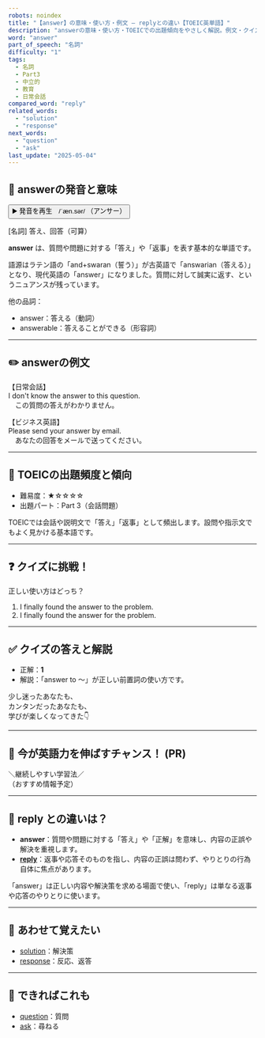 ```yaml
---
robots: noindex
title: "【answer】の意味・使い方・例文 ― replyとの違い【TOEIC英単語】"
description: "answerの意味・使い方・TOEICでの出題傾向をやさしく解説。例文・クイズ付きでreplyとの違いもわかりやすく学べます。"
word: "answer"
part_of_speech: "名詞"
difficulty: "1"
tags:
  - 名詞
  - Part3
  - 中立的
  - 教育
  - 日常会話
compared_word: "reply"
related_words:
  - "solution"
  - "response"
next_words:
  - "question"
  - "ask"
last_update: "2025-05-04"
---
```


## 🔰 answerの発音と意味

<button class="play-audio" onclick="playTTS('answer')">
  <span class="play-audio-main">
    ▶️ 発音を再生　/ˈæn.sər/
  </span>
  <span class="play-audio-sub">
    （アンサー）
  </span>
</button>

[名詞] 答え、回答（可算）

**answer** は、質問や問題に対する「答え」や「返事」を表す基本的な単語です。

語源はラテン語の「and+swaran（誓う）」が古英語で「answarian（答える）」となり、現代英語の「answer」になりました。質問に対して誠実に返す、というニュアンスが残っています。

他の品詞：  
- answer：答える（動詞）
- answerable：答えることができる（形容詞）

---

## ✏️ answerの例文

【日常会話】  
I don't know the answer to this question.  
　この質問の答えがわかりません。

【ビジネス英語】  
Please send your answer by email.  
　あなたの回答をメールで送ってください。

---

## 🎯 TOEICの出題頻度と傾向

- 難易度：★☆☆☆☆
- 出題パート：Part 3（会話問題）

TOEICでは会話や説明文で「答え」「返事」として頻出します。設問や指示文でもよく見かける基本語です。

---

## ❓ クイズに挑戦！

正しい使い方はどっち？

1. I finally found the answer to the problem.  
2. I finally found the answer for the problem.

---

## ✅ クイズの答えと解説

- 正解：**1**
- 解説：「answer to ～」が正しい前置詞の使い方です。

少し迷ったあなたも、  
カンタンだったあなたも、  
学びが楽しくなってきた👇️

---

## 🚀 今が英語力を伸ばすチャンス！ (PR)

<div class="info-center">
＼継続しやすい学習法／<br>  
（おすすめ情報予定）
</div>

---

## 🤔  reply との違いは？

- **answer**：質問や問題に対する「答え」や「正解」を意味し、内容の正誤や解決を重視します。
- **[reply](/word/reply/)**：返事や応答そのものを指し、内容の正誤は問わず、やりとりの行為自体に焦点があります。

「answer」は正しい内容や解決策を求める場面で使い、「reply」は単なる返事や応答のやりとりに使います。

---

## 🧩 あわせて覚えたい

- [solution](/word/solution/)：解決策
- [response](/word/response/)：反応、返答

---

## 📖 できればこれも

- [question](/word/question/)：質問
- [ask](/word/ask/)：尋ねる

<!-- cvid: aid43_bid09 -->
